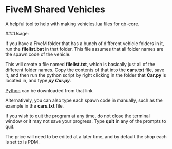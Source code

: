 # FiveM Shared Vehicles
 A helpful tool to help with making vehicles.lua files for qb-core.

 ###Usage:

If you have a FiveM folder that has a bunch of different vehicle folders in it, run the **filelist.bat** in that folder. This file assumes that all folder names are the spawn code of the vehicle. 

This will create a file named **filelist.txt**, which is basically just all of the different folder names. Copy the contents of that into the **cars.txt** file, save it, and then run the python script by right clicking in the folder that **Car.py** is located in, and type ***py Car.py***. 

[Python](https://www.python.org/downloads/) can be downloaded from that link.

Alternatively, you can also type each spawn code in manually, such as the example in the **cars.txt** file.

If you wish to quit the program at any time, do not close the terminal window or it may not save your progress. Type **quit** in any of the prompts to quit.

The price will need to be edited at a later time, and by default the shop each is set to is PDM. 